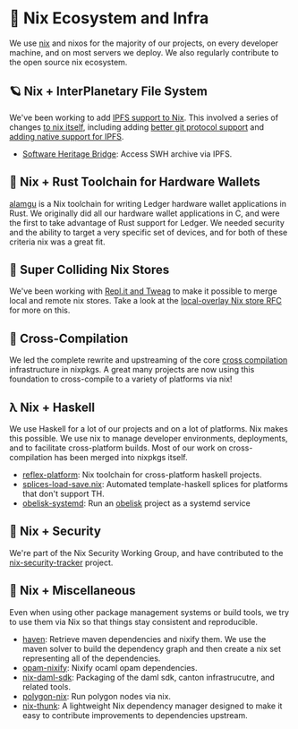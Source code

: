 # 🧰 Nix Ecosystem and Infra

We use [nix](https://nixos.org/) and nixos for the majority of our projects, on every developer machine, and on most servers we deploy. We also regularly contribute to the open source nix ecosystem.

## 🪐 Nix + InterPlanetary File System
We've been working to add [IPFS support to Nix](https://github.com/obsidiansystems/ipfs-nix-guide). This involved a series of changes [to nix itself](https://github.com/obsidiansystems/ipfs-nix-guide/blob/master/branches.md), including adding [better git protocol support](https://github.com/obsidiansystems/ipfs-nix-guide/blob/master/tutorial.md#part-1-better-git--nix-integration) and [adding native support for IPFS](https://github.com/obsidiansystems/ipfs-nix-guide/blob/master/tutorial.md#part-2-ipfs--nix-integration). 
* [Software Heritage Bridge](https://blog.obsidian.systems/software-heritage-bridge/): Access SWH archive via IPFS.


## 🦀 Nix + Rust Toolchain for Hardware Wallets
[alamgu](https://github.com/alamgu/alamgu) is a Nix toolchain for writing Ledger hardware wallet applications in Rust. We originally did all our hardware wallet applications in C, and were the first to take advantage of Rust support for Ledger. We needed security and the ability to target a very specific set of devices, and for both of these criteria nix was a great fit.

## 📁 Super Colliding Nix Stores
We've been working with [Repl.it and Tweag](https://discourse.nixos.org/t/super-colliding-nix-stores/28462) to make it possible to merge local and remote nix stores. Take a look at the [local-overlay Nix store RFC](https://github.com/NixOS/rfcs/pull/152) for more on this.

## 📲 Cross-Compilation
We led the complete rewrite and upstreaming of the core [cross compilation](https://nixos.org/manual/nixpkgs/stable/#chap-cross) infrastructure in nixpkgs. A great many projects are now using this foundation to cross-compile to a variety of platforms via nix!

## λ Nix + Haskell
We use Haskell for a lot of our projects and on a lot of platforms. Nix makes this possible. We use nix to manage developer environments, deployments, and to facilitate cross-platform builds. Most of our work on cross-compilation has been merged into nixpkgs itself.
* [reflex-platform](https://github.com/reflex-frp/reflex-platform): Nix toolchain for cross-platform haskell projects.
* [splices-load-save.nix](https://github.com/obsidiansystems/splces-load-save.nix): Automated template-haskell splices for platforms that don't support TH.
* [obelisk-systemd](https://github.com/obsidiansystems/obelisk-systemd): Run an [obelisk](https://github.com/obsidiansystems/obelisk) project as a systemd service

## 🔐 Nix + Security
We're part of the Nix Security Working Group, and have contributed to the [nix-security-tracker](https://github.com/Nix-Security-WG/nix-security-tracker) project.

## 🧺 Nix + Miscellaneous
Even when using other package management systems or build tools, we try to use them via Nix so that things stay consistent and reproducible.
* [haven](https://github.com/obsidiansystems/haven): Retrieve maven dependencies and nixify them. We use the maven solver to build the dependency graph and then create a nix set representing all of the dependencies.
* [opam-nixify](https://github.com/obsidiansystems/opam-nixify): Nixify ocaml opam dependencies.
* [nix-daml-sdk](https://github.com/obsidiansystems/nix-daml-sdk): Packaging of the daml sdk, canton infrastrucutre, and related tools.
* [polygon-nix](https://github.com/obsidiansystems/polygon-nix): Run polygon nodes via nix.
* [nix-thunk](https://github.com/obsidiansystems/nix-thunk): A lightweight Nix dependency manager designed to make it easy to contribute improvements to dependencies upstream.
